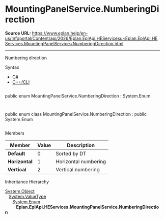 # MountingPanelService.NumberingDirection

**Source URL:** https://www.eplan.help/en-us/Infoportal/Content/api/2026/Eplan.EplApi.HEServicesu~Eplan.EplApi.HEServices.MountingPanelService+NumberingDirection.html

---

Numbering direction

Syntax

- [C#](#i-syntax-CS)
- [C++/CLI](#i-syntax-CPP2005)

```
```
public enum MountingPanelService.NumberingDirection : System.Enum
```
```

```
```
public enum class MountingPanelService.NumberingDirection : public System.Enum
```
```

Members

| Member | Value | Description |
| --- | --- | --- |
| **Default** | 0 | Sorted by DT |
| **Horizontal** | 1 | Horizontal numbering |
| **Vertical** | 2 | Vertical numbering |

Inheritance Hierarchy

[System.Object](#)  
   [System.ValueType](#)  
      [System.Enum](#)  
         **Eplan.EplApi.HEServices.MountingPanelService.NumberingDirection**
